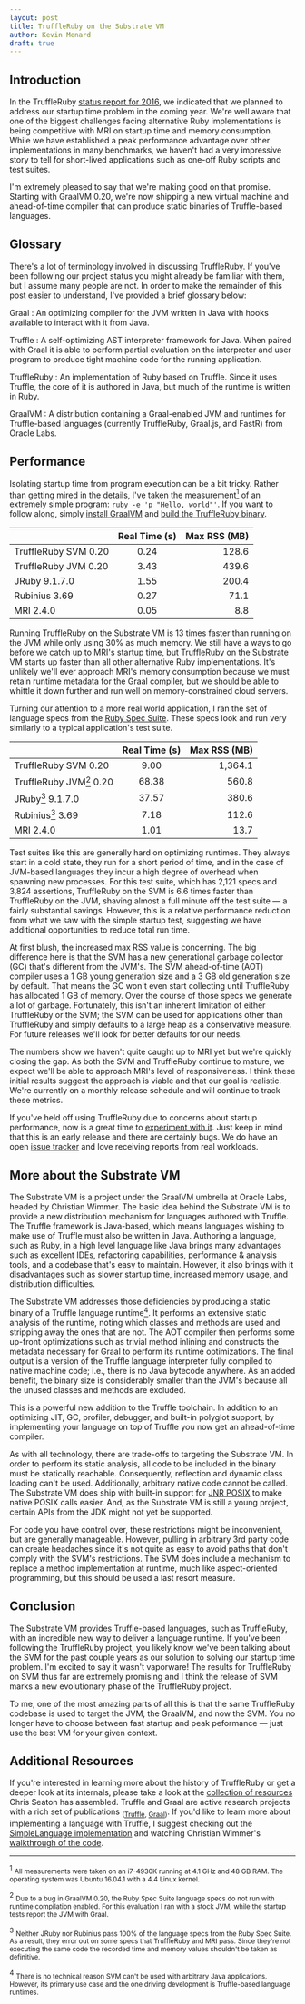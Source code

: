 ```yaml
---
layout: post
title: TruffleRuby on the Substrate VM
author: Kevin Menard
draft: true
---
```


Introduction
------------

In the TruffleRuby [status report for 2016](http://lists.ruby-lang.org/pipermail/jruby/2017-January/000511.html), we indicated that we planned to address our startup time problem in the coming year.
We're well aware that one of the biggest challenges facing alternative Ruby implementations is being competitive with MRI on startup time and memory consumption.
While we have established a peak performance advantage over other implementations in many benchmarks, we haven't had a very impressive story to tell for short-lived applications such as one-off Ruby scripts and test suites.

I'm extremely pleased to say that we're making good on that promise.
Starting with GraalVM 0.20, we're now shipping a new virtual machine and ahead-of-time compiler that can produce static binaries of Truffle-based languages.

Glossary
--------

There's a lot of terminology involved in discussing TruffleRuby.
If you've been following our project status you might already be familiar with them, but I assume many people are not.
In order to make the remainder of this post easier to understand, I've provided a brief glossary below:

Graal
: An optimizing compiler for the JVM written in Java with hooks available to interact with it from Java.

Truffle
: A self-optimizing AST interpreter framework for Java. When paired with Graal it is able to perform partial evaluation on the interpreter and user program to produce tight machine code for the running application.

TruffleRuby
: An implementation of Ruby based on Truffle. Since it uses Truffle, the core of it is authored in Java, but much of the runtime is written in Ruby.

GraalVM
: A distribution containing a Graal-enabled JVM and runtimes for Truffle-based languages (currently TruffleRuby, Graal.js, and FastR) from Oracle Labs.

Performance
-----------

Isolating startup time from program execution can be a bit tricky.
Rather than getting mired in the details, I've taken the measurement<a href="#footnote_1"><sup>1</sup></a> of an extremely simple program: `ruby -e 'p "Hello, world"'`.
If you want to follow along, simply [install GraalVM](https://github.com/graalvm/truffleruby/blob/master/doc/user/using-graalvm.md) and [build the TruffleRuby binary](https://github.com/graalvm/truffleruby/blob/master/doc/user/svm.md).

|                      | Real Time (s) | Max RSS (MB) |
|----------------------|:-------------:|-------------:|
| TruffleRuby SVM 0.20 | 0.24          | 128.6        |
| TruffleRuby JVM 0.20 | 3.43          | 439.6        |
| JRuby 9.1.7.0        | 1.55          | 200.4        |
| Rubinius 3.69        | 0.27          | 71.1         |
| MRI 2.4.0            | 0.05          | 8.8          |

Running TruffleRuby on the Substrate VM is 13 times faster than running on the JVM while only using 30% as much memory.
We still have a ways to go before we catch up to MRI's startup time, but TruffleRuby on the Substrate VM starts up faster than all other alternative Ruby implementations.
It's unlikely we'll ever approach MRI's memory consumption because we must retain runtime metadata for the Graal compiler, but we should be able to whittle it down further and run well on memory-constrained cloud servers.

Turning our attention to a more real world application, I ran the set of language specs from the [Ruby Spec Suite](https://github.com/ruby/spec).
These specs look and run very similarly to a typical application's test suite.

|                                                            | Real Time (s) | Max RSS (MB) |
|------------------------------------------------------------|:-------------:|-------------:|
| TruffleRuby SVM 0.20                                       | 9.00          | 1,364.1      |
| TruffleRuby JVM<a href="#footnote_2"><sup>2</sup></a> 0.20 | 68.38         | 560.8        |
| JRuby<a href="#footnote_3"><sup>3</sup></a> 9.1.7.0        | 37.57         | 380.6        |
| Rubinius<a href="#footnote_3"><sup>3</sup></a>  3.69       | 7.18          | 112.6        |
| MRI 2.4.0                                                  | 1.01          | 13.7         |

Test suites like this are generally hard on optimizing runtimes.
They always start in a cold state, they run for a short period of time, and in the case of JVM-based languages they incur a high degree of overhead when spawning new processes.
For this test suite, which has 2,121 specs and 3,824 assertions, TruffleRuby on the SVM is 6.6 times faster than TruffleRuby on the JVM, shaving almost a full minute off the test suite &mdash; a fairly substantial savings.
However, this is a relative performance reduction from what we saw with the simple startup test, suggesting we have additional opportunities to reduce total run time.

At first blush, the increased max RSS value is concerning.
The big difference here is that the SVM has a new generational garbage collector (GC) that's different from the JVM's.
The SVM ahead-of-time (AOT) compiler uses a 1 GB young generation size and a 3 GB old generation size by default.
That means the GC won't even start collecting until TruffleRuby has allocated 1 GB of memory.
Over the course of those specs we generate a lot of garbage.
Fortunately, this isn't an inherent limitation of either TruffleRuby or the SVM; the SVM can be used for applications other than TruffleRuby and simply defaults to a large heap as a conservative measure.
For future releases we'll look for better defaults for our needs.

The numbers show we haven't quite caught up to MRI yet but we're quickly closing the gap.
As both the SVM and TruffleRuby continue to mature, we expect we'll be able to approach MRI's level of responsiveness.
I think these initial results suggest the approach is viable and that our goal is realistic.
We're currently on a monthly release schedule and will continue to track these metrics.

If you've held off using TruffleRuby due to concerns about startup performance, now is a great time to [experiment with it](https://github.com/graalvm/truffleruby).
Just keep in mind that this is an early release and there are certainly bugs.
We do have an open [issue tracker](https://github.com/graalvm/truffleruby/issues) and love receiving reports from real workloads.


More about the Substrate VM
---------------------------

The Substrate VM is a project under the GraalVM umbrella at Oracle Labs, headed by Christian Wimmer.
The basic idea behind the Substrate VM is to provide a new distribution mechanism for languages authored with Truffle.
The Truffle framework is Java-based, which means languages wishing to make use of Truffle must also be written in Java.
Authoring a language, such as Ruby, in a high level language like Java brings many advantages such as excellent IDEs, refactoring capabilities, performance &amp; analysis tools, and a codebase that's easy to maintain.
However, it also brings with it disadvantages such as slower startup time, increased memory usage, and distribution difficulties.

The Substrate VM addresses those deficiencies by producing a static binary of a Truffle language runtime<a href="#footnote_4"><sup>4</sup></a>.
It performs an extensive static analysis of the runtime, noting which classes and methods are used and stripping away the ones that are not.
The AOT compiler then performs some up-front optimizations such as trivial method inlining and constructs the metadata necessary for Graal to perform its runtime optimizations.
The final output is a version of the Truffle language interpreter fully compiled to native machine code; i.e., there is no Java bytecode anywhere.
As an added benefit, the binary size is considerably smaller than the JVM's because all the unused classes and methods are excluded.

This is a powerful new addition to the Truffle toolchain.
In addition to an optimizing JIT, GC, profiler, debugger, and built-in polyglot support, by implementing your language on top of Truffle you now get an ahead-of-time compiler.

As with all technology, there are trade-offs to targeting the Substrate VM.
In order to perform its static analysis, all code to be included in the binary must be statically reachable.
Consequently, reflection and dynamic class loading can't be used.
Additionally, arbitrary native code cannot be called.
The Substrate VM does ship with built-in support for [JNR POSIX](https://github.com/jnr/jnr-posix) to make native POSIX calls easier.
And, as the Substrate VM is still a young project, certain APIs from the JDK might not yet be supported.

For code you have control over, these restrictions might be inconvenient, but are generally manageable.
However, pulling in arbitrary 3rd party code can create headaches since it's not quite as easy to avoid paths that don't comply with the SVM's restrictions.
The SVM does include a mechanism to replace a method implementation at runtime, much like aspect-oriented programming, but this should be used a last resort measure.


Conclusion
----------

The Substrate VM provides Truffle-based languages, such as TruffleRuby, with an incredible new way to deliver a language runtime.
If you've been following the TruffleRuby project, you likely know we've been talking about the SVM for the past couple years as our solution to solving our startup time problem.
I'm excited to say it wasn't vaporware!
The results for TruffleRuby on SVM thus far are extremely promising and I think the release of SVM marks a new evolutionary phase of the TruffleRuby project.

To me, one of the most amazing parts of all this is that the same TruffleRuby codebase is used to target the JVM, the GraalVM, and now the SVM.
You no longer have to choose between fast startup and peak peformance &mdash; just use the best VM for your given context.


Additional Resources
--------------------

If you're interested in learning more about the history of TruffleRuby or get a deeper look at its internals, please take a look at the [collection of resources](http://chrisseaton.com/rubytruffle/) Chris Seaton has assembled.
Truffle and Graal are active research projects with a rich set of publications <sub>([Truffle](https://github.com/graalvm/truffle/blob/master/docs/Publications.md), [Graal](https://github.com/graalvm/graal-core/blob/master/docs/Publications.md))</sub>.
If you'd like to learn more about implementing a language with Truffle, I suggest checking out the [SimpleLanguage implementation](https://github.com/graalvm/simplelanguage) and watching Christian Wimmer's [walkthrough of the code](https://www.youtube.com/watch?v=FJY96_6Y3a4).

<hr/>

<a name="footnote_1"></a>
<sup>1</sup>
<small>
  All measurements were taken on an i7-4930K running at 4.1 GHz and 48 GB RAM.
  The operating system was Ubuntu 16.04.1 with a 4.4 Linux kernel.
</small>

<a name="footnote_2"></a>
<sup>2</sup>
<small>
  Due to a bug in GraalVM 0.20, the Ruby Spec Suite language specs do not run with runtime compilation enabled.
  For this evaluation I ran with a stock JVM, while the startup tests report the JVM with Graal.
</small>

<a name="footnote_3"></a>
<sup>3</sup>
<small>
  Neither JRuby nor Rubinius pass 100% of the language specs from the Ruby Spec Suite.
  As a result, they error out on some specs that TruffleRuby and MRI pass.
  Since they're not executing the same code the recorded time and memory values shouldn't be taken as definitive.
</small>

<a name="footnote_4"></a>
<sup>4</sup>
<small>
  There is no technical reason SVM can't be used with arbitrary Java applications.
  However, its primary use case and the one driving development is Truffle-based language runtimes.
</small>
